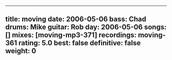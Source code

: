 
---
title: moving
date: 2006-05-06
bass:	Chad
drums:	Mike
guitar:	Rob
day: 2006-05-06
songs: []
mixes: [moving-mp3-371]
recordings: moving-361
rating: 5.0
best: false
definitive: false
weight: 0
---
